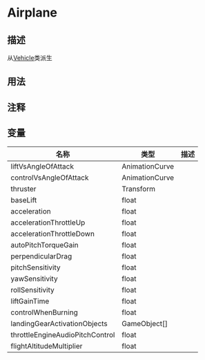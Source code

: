 # Airplane
## 描述
从[Vehicle](./Vehicle.md)类派生
## 用法

## 注释

## 变量
| 名称 | 类型 | 描述 |
| ----------- | ----------- | ----------- |
| liftVsAngleOfAttack | AnimationCurve |  |  
| controlVsAngleOfAttack | AnimationCurve |  |  
| thruster | Transform |  |  
| baseLift  | float |  |  
| acceleration  | float |  |  
| accelerationThrottleUp  | float |  |  
| accelerationThrottleDown  | float |  |  
| autoPitchTorqueGain  | float |  |  
| perpendicularDrag  | float |  |  
| pitchSensitivity  | float |  |  
| yawSensitivity  | float |  |  
| rollSensitivity  | float |  |  
| liftGainTime  | float |  |  
| controlWhenBurning  | float |  |  
| landingGearActivationObjects | GameObject[] |  |  
| throttleEngineAudioPitchControl  | float |  |  
| flightAltitudeMultiplier  | float |  |  
